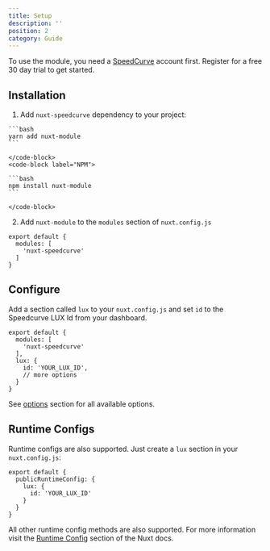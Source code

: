 ```yaml
---
title: Setup
description: ''
position: 2
category: Guide
---
```


<alert>To use the module, you need a [SpeedCurve](https://speedcurve.com/) account first. Register for a free 30 day trial to get started.</alert>

## Installation

1. Add `nuxt-speedcurve` dependency to your project:

  <code-group>
    <code-block label="Yarn" active>

    ```bash
    yarn add nuxt-module
    ```

    </code-block>
    <code-block label="NPM">

    ```bash
    npm install nuxt-module
    ```

    </code-block>
  </code-group>

2. Add `nuxt-module` to the `modules` section of `nuxt.config.js`

  ```js[nuxt.config.js]
  export default {
    modules: [
      'nuxt-speedcurve'
    ]
  }
  ```

## Configure
Add a section called `lux` to your `nuxt.config.js` and set `id` to the Speedcurve LUX Id from your dashboard.

```js[nuxt.config.js]
export default {
  modules: [
    'nuxt-speedcurve'
  ],
  lux: {
    id: 'YOUR_LUX_ID',
    // more options
  }  
}
```

See [options](/options) section for all available options.

## Runtime Configs
Runtime configs are also supported.  Just create a `lux` section in your `nuxt.config.js`:

```js[nuxt.config.js]
export default {
  publicRuntimeConfig: {
    lux: {
      id: 'YOUR_LUX_ID'
    }
  }
}
```
All other runtime config methods are also supported.  For more information visit the [Runtime Config](https://nuxtjs.org/guide/runtime-config/) section of the Nuxt docs.
